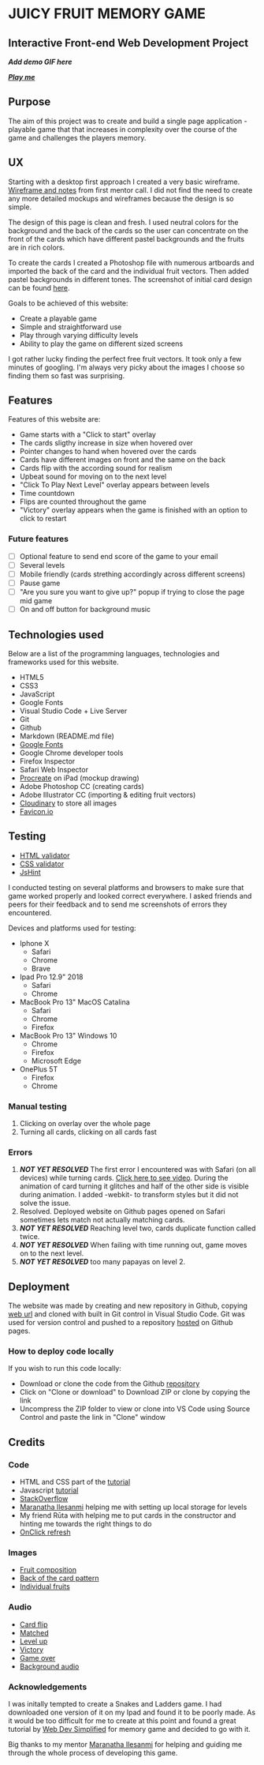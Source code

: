 # JUICY FRUIT MEMORY GAME
## Interactive Front-end Web Development Project

***Add demo GIF here***

***[Play me](https://sabinemm.github.io/fruit-game/)***

## Purpose
The aim of this project was to create and build a single page application - playable game that that increases in complexity over the course of the game and challenges the players memory.

## UX 
Starting with a desktop first approach I created a very basic wireframe. [Wireframe and notes](https://res.cloudinary.com/www-madine-se/image/upload/v1585001794/fruit_game/Untitled_Artwork_2_zccka0.jpg) from first mentor call. I did not find the need to create any more detailed mockups and wireframes because the design is so simple. 

The design of this page is clean and fresh. I used neutral colors for the background and the back of the cards so the user can concentrate on the front of the cards which have different pastel backgrounds and the fruits are in rich colors. 

To create the cards I created a Photoshop file with numerous artboards and imported the back of the card and the individual fruit vectors. Then added pastel backgrounds in different tones. The  screenshot of initial card design can be found [here](https://res.cloudinary.com/www-madine-se/image/upload/v1585001211/fruit_game/Screenshot_2020-03-23_at_21.49.36_gvqbya.png).

Goals to be achieved of this website: 

* Create a playable game
* Simple and straightforward use
* Play through varying difficulty levels
* Ability to play the game on different sized screens

I got rather lucky finding the perfect free fruit vectors. It took only a few minutes of googling. I'm always very picky about the images I choose so finding them so fast was surprising.

## Features
Features of this website are:
* Game starts with a "Click to start" overlay
* The cards sligthy increase in size when hovered over
* Pointer changes to hand when hovered over the cards
* Cards have different images on front and the same on the back
* Cards flip with the according sound for realism
* Upbeat sound for moving on to the next level
* "Click To Play Next Level" overlay appears between levels
* Time countdown
* Flips are counted throughout the game
* "Victory" overlay appears when the game is finished with an option to click to restart 

###  Future features
- [ ] Optional feature to send end score of the game to your email
- [ ] Several levels
- [ ] Mobile friendly (cards strething accordingly across different screens)
- [ ] Pause game
- [ ] "Are you sure you want to give up?" popup if trying to close the page mid game
- [ ] On and off button for background music

## Technologies used
Below are a list of the programming languages, technologies and frameworks used for this website.

* HTML5
* CSS3
* JavaScript
* Google Fonts
* Visual Studio Code + Live Server
* Git
* Github
* Markdown (README.md file)
* [Google Fonts](https://fonts.google.com)
* Google Chrome developer tools
* Firefox Inspector
* Safari Web Inspector 
* [Procreate](https://procreate.art) on iPad (mockup drawing)
* Adobe Photoshop CC (creating cards)
* Adobe Illustrator CC (importing & editing fruit vectors)
* [Cloudinary](https://cloudinary.com/) to store all images
* [Favicon.io](https://favicon.io/favicon-converter/)

## Testing
* [HTML validator](https://validator.w3.org/#validate_by_input)
* [CSS validator](https://jigsaw.w3.org/css-validator/#validate_by_input)
* [JsHint](https://jshint.com)

I conducted testing on several platforms and browsers to make sure that game worked properly and looked correct everywhere. I asked friends and peers for their feedback and to send me screenshots of errors they encountered.

Devices and platforms used for testing:

* Iphone X 
    - Safari
    - Chrome
    - Brave
* Ipad Pro 12.9" 2018
    - Safari
    - Chrome
* MacBook Pro 13" MacOS Catalina
    - Safari
    - Chrome
    - Firefox
* MacBook Pro 13" Windows 10
    - Chrome
    - Firefox
    - Microsoft Edge
* OnePlus 5T
    - Firefox
    - Chrome

### Manual testing
1. Clicking on overlay over the whole page
2. Turning all cards, clicking on all cards fast

### Errors
1.  ***NOT YET RESOLVED*** The first error I encountered was with Safari (on all devices) while turning cards. [Click here to see video](https://res.cloudinary.com/www-madine-se/video/upload/v1585779094/fruit_game/safari-error-fruit-game_am8yt1.mov). During the animation of card turning it glitches and half of the other side is visible during animation. I added -webkit- to transform styles but it did not solve the issue.  
2. Resolved. Deployed website on Github pages opened on Safari sometimes lets match not actually matching cards. 
3.  ***NOT YET RESOLVED***  Reaching level two, cards duplicate function called twice.
3. ***NOT YET RESOLVED*** When failing with time running out, game moves on to the next level. 
3. ***NOT YET RESOLVED*** too many papayas on level 2. 

## Deployment
The website was made by creating and new repository in Github, copying [web url](https://github.com/sabinemm/fruit-game.git) and cloned with built in Git control in Visual Studio Code. Git was used for version control and pushed to a repository [hosted](https://sabinemm.github.io/fruit-game/) on Github pages. 

### How to deploy code locally
If you wish to run this code locally: 

* Download or clone the code from the Github [repository](https://github.com/sabinemm/fruit-game.git)
* Click on "Clone or download" to Download ZIP or clone by copying the link
* Uncompress the ZIP folder to view or clone into VS Code using Source Control and paste the link in "Clone" window

## Credits
### Code
* HTML and CSS part of the [tutorial](https://www.youtube.com/watch?v=28VfzEiJgy4) 
* Javascript [tutorial](https://www.youtube.com/watch?v=3uuQ3g92oPQ) 
* [StackOverflow](https://stackoverflow.com/questions/60885320/inserts-a-div-and-a-link-into-the-div-twice-and-does-this-with-several-links-js)
* [Maranatha Ilesanmi](https://github.com/mbilesanmi) helping me with setting up local storage for levels 
* My friend Rūta with helping me to put cards in the constructor and hinting me towards the right things to do
* [OnClick refresh](https://stackoverflow.com/questions/29884654/button-that-refreshes-the-page-on-click)

### Images
* [Fruit composition](https://www.freepik.com/free-vector/tropical-fruits-4-colorful-compositions-set_3791460.htm#page=2&query=fruits++mango&position=34)
* [Back of the card pattern](https://www.freepik.com/free-vector/hand-drawn-fruit-mobile-pattern_3069263.htm#page=1&query=fruits&position=38)
* [Individual fruits](https://www.freepik.com/free-vector/tropical-fruits-retro-cartoon-icons-set_3791458.htm#page=2&query=fruits++mango&position=15)

### Audio
* [Card flip](http://www.orangefreesounds.com/card-flip-sound-effect/)
* [Matched](https://www.zapsplat.com/music/game-sound-synthesized-bright-pluck-good-for-success-award-or-achievement-1/)
* [Level up](https://www.zapsplat.com/music/advance-award-or-other-positive-game-tone-plucked-nylon-style-sound-1//)
* [Victory](https://www.zapsplat.com/music/cartoon-success-fanfare/)
* [Game over](https://www.zapsplat.com/music/game-sound-basic-digital-retro-incorrect-wrong-error-negative-tone-10/)
* [Background audio](https://www.zapsplat.com/music/forest-environment-ambience-clearing-spring-summer-birds/)

### Acknowledgements
I was initally tempted to create a Snakes and Ladders game. I had downloaded one version of it on my Ipad and found it to be poorly made. As it would be too difficult for me to create at this point and found a great tutorial by [Web Dev Simplified](https://www.youtube.com/channel/UCFbNIlppjAuEX4znoulh0Cw) for memory game and decided to go with it.

Big thanks to my mentor [Maranatha Ilesanmi](https://github.com/mbilesanmi) for helping and guiding me through the whole process of developing this game. 
